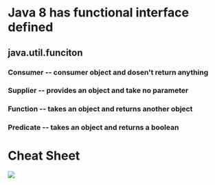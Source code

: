 # Java 8 has functional interface defined 

## java.util.funciton

### Consumer -- consumer object and dosen't return anything 
### Supplier -- provides an object and take no parameter 
### Function -- takes an object and returns another object
### Predicate -- takes an object and returns a boolean 

# Cheat Sheet

![](https://github.com/bhargrah/java_lambda_expression/tree/master/src/resources/CheatSheet.png)
